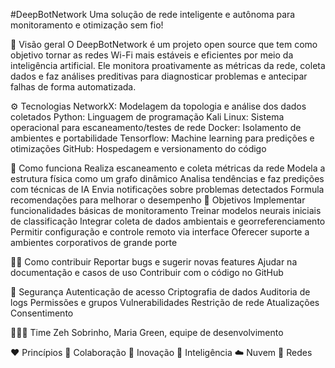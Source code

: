 #DeepBotNetwork
Uma solução de rede inteligente e autônoma para monitoramento e otimização sem fio!

📝 Visão geral
O DeepBotNetwork é um projeto open source que tem como objetivo tornar as redes Wi-Fi mais estáveis e eficientes por meio da inteligência artificial. Ele monitora proativamente as métricas da rede, coleta dados e faz análises preditivas para diagnosticar problemas e antecipar falhas de forma automatizada.

⚙️ Tecnologias
NetworkX: Modelagem da topologia e análise dos dados coletados
Python: Linguagem de programação
Kali Linux: Sistema operacional para escaneamento/testes de rede
Docker: Isolamento de ambientes e portabilidade
Tensorflow: Machine learning para predições e otimizações
GitHub: Hospedagem e versionamento do código


🤖 Como funciona
Realiza escaneamento e coleta métricas da rede
Modela a estrutura física como um grafo dinâmico
Analisa tendências e faz predições com técnicas de IA
Envia notificações sobre problemas detectados
Formula recomendações para melhorar o desempenho
🎯 Objetivos
Implementar funcionalidades básicas de monitoramento
Treinar modelos neurais iniciais de classificação
Integrar coleta de dados ambientais e georreferenciamento
Permitir configuração e controle remoto via interface
Oferecer suporte a ambientes corporativos de grande porte


👨‍💻 Como contribuir
Reportar bugs e sugerir novas features
Ajudar na documentação e casos de uso
Contribuir com o código no GitHub


🔐 Segurança
Autenticação de acesso
Criptografia de dados
Auditoria de logs
Permissões e grupos
Vulnerabilidades
Restrição de rede
Atualizações
Consentimento

👨‍👩‍👦 Time
Zeh Sobrinho, Maria Green, equipe de desenvolvimento

❤️ Princípios
🤝 Colaboração
🔎 Inovação
🧠 Inteligência
☁️ Nuvem
📡 Redes
